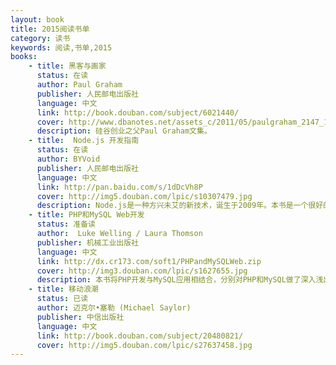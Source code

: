 ```yaml
---
layout: book
title: 2015阅读书单
category: 读书
keywords: 阅读,书单,2015
books: 
    - title: 黑客与画家
      status: 在读
      author: Paul Graham
      publisher: 人民邮电出版社
      language: 中文
      link: http://book.douban.com/subject/6021440/
      cover: http://www.dbanotes.net/assets_c/2011/05/paulgraham_2147_13521252-thumb-394x610-83.jpg
      description: 硅谷创业之父Paul Graham文集。
    - title:  Node.js 开发指南
      status: 在读
      author: BYVoid
      publisher: 人民邮电出版社
      language: 中文
      link: http://pan.baidu.com/s/1dDcVh8P
      cover: http://img5.douban.com/lpic/s10307479.jpg
      description: Node.js是一种方兴未艾的新技术，诞生于2009年。本书是一个很好的入门教程。
    - title: PHP和MySQL Web开发
      status: 准备读
      author:  Luke Welling / Laura Thomson 
      publisher: 机械工业出版社
      language: 中文
      link: http://dx.cr173.com/soft1/PHPandMySQLWeb.zip
      cover: http://img3.douban.com/lpic/s1627655.jpg
      description: 本书将PHP开发与MySQL应用相结合，分别对PHP和MySQL做了深入浅出的分析，不仅介绍PHP和MySQL的一般概念，而且对PHP和MySQL的Web应用做了较全面的阐述，并包括几个经典且实用的例子。
    - title: 移动浪潮
      status: 已读
      author: 迈克尔•塞勒 (Michael Saylor) 
      publisher: 中信出版社
      language: 中文
      link: http://book.douban.com/subject/20480821/
      cover: http://img5.douban.com/lpic/s27637458.jpg
---
```


